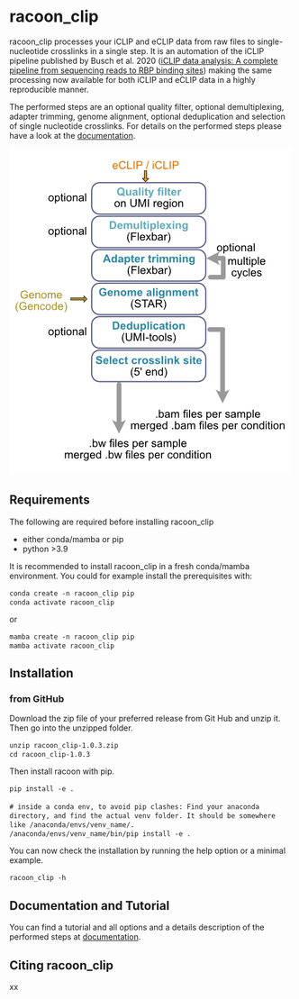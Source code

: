 # racoon_clip

racoon_clip processes your iCLIP and eCLIP data from raw files to single-nucleotide crosslinks in a single step. It is an automation of the iCLIP pipeline published by Busch et al. 2020 ([iCLIP data analysis: A complete pipeline from sequencing reads to RBP binding sites](https://doi.org/10.1016/j.ymeth.2019.11.008)) making the same processing now available for both iCLIP and eCLIP data in a highly reproducible manner. 

The performed steps are an optional quality filter, optional demultiplexing, adapter trimming, genome alignment, optional deduplication and selection of single nucleotide crosslinks. For details on the performed steps please have a look at the [documentation](https://racoon-clip.readthedocs.io/en/latest/).

![](Workflow.png)


## Requirements

The following are required before installing racoon_clip

+ either conda/mamba or pip
+ python >3.9

It is recommended to install racoon_clip in a fresh conda/mamba environment. You could for example install the prerequisites with:

```
conda create -n racoon_clip pip
conda activate racoon_clip
```

or 

```
mamba create -n racoon_clip pip
mamba activate racoon_clip
``` 

## Installation

### from GitHub

Download the zip file of your preferred release from Git Hub and unzip it. Then go into the unzipped folder.

```
unzip racoon_clip-1.0.3.zip
cd racoon_clip-1.0.3
```

Then install racoon with pip.
```
pip install -e .

# inside a conda env, to avoid pip clashes: Find your anaconda directory, and find the actual venv folder. It should be somewhere like /anaconda/envs/venv_name/.
/anaconda/envs/venv_name/bin/pip install -e .

```

You can now check the installation by running the help option or a minimal example.

```
racoon_clip -h
```


## Documentation and Tutorial

You can find a tutorial and all options and a details description of the performed steps at [documentation](racoon-clip.readthedocs.io).

## Citing racoon_clip

xx
